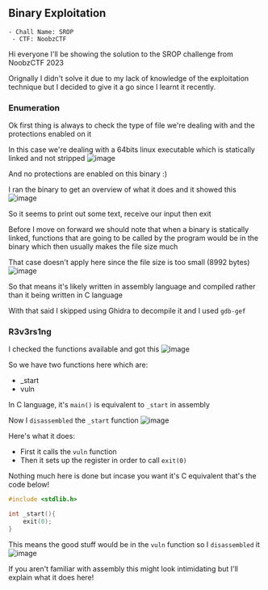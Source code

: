<h2> Binary Exploitation </h2>

    - Chall Name: SROP
     - CTF: NoobzCTF

Hi everyone I'll be showing the solution to the SROP challenge from NoobzCTF 2023

Orignally I didn't solve it due to my lack of knowledge of the exploitation technique but I decided to give it a go since I learnt it recently.

### Enumeration 
Ok first thing is always to check the type of file we're dealing with and the protections enabled on it

In this case we're dealing with a 64bits linux executable which is statically linked and not stripped
![image](https://github.com/h4ckyou/h4ckyou.github.io/assets/127159644/272f7635-60a3-4238-8ed9-69dc3b386377)

And no protections are enabled on this binary :)

I ran the binary to get an overview of what it does and it showed this
![image](https://github.com/h4ckyou/h4ckyou.github.io/assets/127159644/8acf51c0-01b6-4c37-80dd-b68befce9806)

So it seems to print out some text, receive our input then exit

Before I move on forward we should note that when a binary is statically linked, functions that are going to be called by the program would be in the binary which then usually makes the file size much

That case doesn't apply here since the file size is too small (8992 bytes)
![image](https://github.com/h4ckyou/h4ckyou.github.io/assets/127159644/00c15b7d-45b7-41ea-84ce-f9e63b9963b2)

So that means it's likely written in assembly language and compiled rather than it being written in C language

With that said I skipped using Ghidra to decompile it and I used `gdb-gef`

### R3v3rs1ng

I checked the functions available and got this
![image](https://github.com/h4ckyou/h4ckyou.github.io/assets/127159644/7ed0d315-155d-46b9-9023-468ee75e5162)

So we have two functions here which are:
- _start
- vuln

In C language, it's `main()` is equivalent to `_start` in assembly

Now I `disassembled` the `_start` function
![image](https://github.com/h4ckyou/h4ckyou.github.io/assets/127159644/8d023d3e-3f05-49b6-8e38-12bb149eaa6d)

Here's what it does:
- First it calls the `vuln` function
- Then it sets up the register in order to call `exit(0)`

Nothing much here is done but incase you want it's C equivalent that's the code below!

```c
#include <stdlib.h>

int _start(){
    exit(0);
}
```

This means the good stuff would be in the `vuln` function so I `disassembled` it
![image](https://github.com/h4ckyou/h4ckyou.github.io/assets/127159644/05e74a14-85c9-4fa0-9783-57e6bc302680)

If you aren't familiar with assembly this might look intimidating but I'll explain what it does here!


































